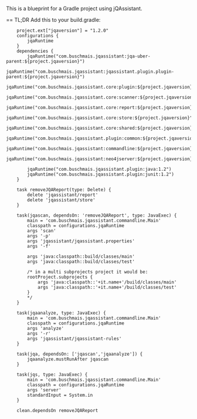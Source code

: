 This is a blueprint for a Gradle project using jQAssistant.

== TL;DR
Add this to your build.gradle:

        project.ext["jqaversion"] = "1.2.0"
        configurations {
            jqaRuntime
        }
        dependencies {
            jqaRuntime("com.buschmais.jqassistant:jqa-uber-parent:${project.jqaversion}")
            jqaRuntime("com.buschmais.jqassistant:jqassistant.plugin.plugin-parent:${project.jqaversion}")
            jqaRuntime("com.buschmais.jqassistant.core:plugin:${project.jqaversion}")
            jqaRuntime("com.buschmais.jqassistant.core:scanner:${project.jqaversion}")
            jqaRuntime("com.buschmais.jqassistant.core:report:${project.jqaversion}")
            jqaRuntime("com.buschmais.jqassistant.core:store:${project.jqaversion}")
            jqaRuntime("com.buschmais.jqassistant.core:shared:${project.jqaversion}")
            jqaRuntime("com.buschmais.jqassistant.plugin:common:${project.jqaversion}")
            jqaRuntime("com.buschmais.jqassistant:commandline:${project.jqaversion}")
            jqaRuntime("com.buschmais.jqassistant:neo4jserver:${project.jqaversion}")

            jqaRuntime("com.buschmais.jqassistant.plugin:java:1.2")
            jqaRuntime("com.buschmais.jqassistant.plugin:junit:1.2")
        }

        task removeJQAReport(type: Delete) {
            delete 'jqassistant/report'
            delete 'jqassistant/store'
        }

        task(jqascan, dependsOn: 'removeJQAReport', type: JavaExec) {
            main = 'com.buschmais.jqassistant.commandline.Main'
            classpath = configurations.jqaRuntime
            args 'scan'
            args '-p'
            args 'jqassistant/jqassistant.properties'
            args '-f'

            args 'java:classpath::build/classes/main'
            args 'java:classpath::build/classes/test'

            /* in a multi subprojects project it would be:
            rootProject.subprojects {
                args 'java:classpath::'+it.name+'/build/classes/main'
                args 'java:classpath::'+it.name+'/build/classes/test'
            }
            */
        }

        task(jqaanalyze, type: JavaExec) {
            main = 'com.buschmais.jqassistant.commandline.Main'
            classpath = configurations.jqaRuntime
            args 'analyze'
            args '-r'
            args 'jqassistant/jqassistant-rules'
        }

        task(jqa, dependsOn: ['jqascan','jqaanalyze']) {
            jqaanalyze.mustRunAfter jqascan
        }

        task(jqs, type: JavaExec) {
            main = 'com.buschmais.jqassistant.commandline.Main'
            classpath = configurations.jqaRuntime
            args 'server'
            standardInput = System.in
        }

        clean.dependsOn removeJQAReport
